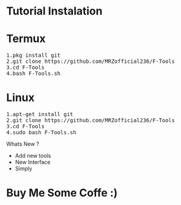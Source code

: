 

# Tutorial Instalation

# Termux
<pre>
1.pkg install git
2.git clone https://github.com/MRZofficial236/F-Tools
3.cd F-Tools
4.bash F-Tools.sh
</pre>

# Linux
<pre>
1.apt-get install git
2.git clone https://github.com/MRZofficial236/F-Tools
3.cd F-Tools
4.sudo bash F-Tools.sh
</pre>


Whats New ?

- Add new tools
- New Interface 
- Simply 


# Buy Me Some Coffe :)
